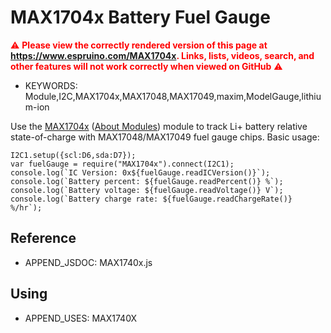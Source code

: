 <!--- Copyright (c) 2022 Gerrit Niezen. See the file LICENSE for copying permission. -->
MAX1704x Battery Fuel Gauge 
===========================

<span style="color:red">:warning: **Please view the correctly rendered version of this page at https://www.espruino.com/MAX1704x. Links, lists, videos, search, and other features will not work correctly when viewed on GitHub** :warning:</span>

* KEYWORDS: Module,I2C,MAX1704x,MAX17048,MAX17049,maxim,ModelGauge,lithium-ion

Use the [MAX1704x](/modules/MAX1704x.js) ([About Modules](/Modules)) module to track Li+ battery relative state-of-charge with MAX17048/MAX17049 fuel gauge chips.
Basic usage:

```
I2C1.setup({scl:D6,sda:D7});
var fuelGauge = require("MAX1704x").connect(I2C1);
console.log(`IC Version: 0x${fuelGauge.readICVersion()}`);
console.log(`Battery percent: ${fuelGauge.readPercent()} %`);
console.log(`Battery voltage: ${fuelGauge.readVoltage()} V`);
console.log(`Battery charge rate: ${fuelGauge.readChargeRate()} %/hr`);
```

Reference
--------------

* APPEND_JSDOC: MAX1740x.js


Using
-----

* APPEND_USES: MAX1740X